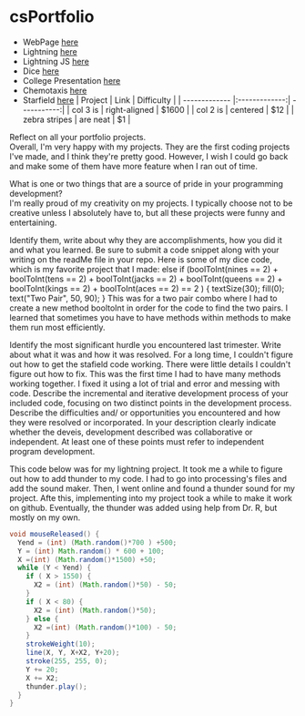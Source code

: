 # csPortfolio

* WebPage [here](https://jtliggett.github.io/TestPage/JakeDogPage.html)
* Lightning [here](https://jtliggett.github.io/lightning2/)
* Lightning JS [here](https://jtliggett.github.io/lightning2/JSLightning/index.html)
* Dice [here](https://jtliggett.github.io/dice3)
* College Presentation [here](https://docs.google.com/presentation/d/e/2PACX-1vSKFChMDzyCOQGGyqc4GCK6H5u60xKVvyy7hOqBLWFDFsl7FOZPA_HYDRsApVUgh8Z1bW7cohidovDv/pub?start=false&loop=false&delayms=60000)
* Chemotaxis [here](https://jtliggett.github.io/chemotaxis4)
* Starfield [here](https://jtliggett.github.io/starfield5)
| Project        | Link         | Difficulty  |
| ------------- |:-------------:| -----------:|
| col 3 is      | right-aligned | $1600       |
| col 2 is      | centered      |   $12       |
| zebra stripes | are neat      |    $1 |

Reflect on all your portfolio projects.  
       Overall, I'm very happy with my projects. They are the first coding projects I've made, and I think they're pretty good. However, I wish I could go back and make some of them have more feature when I ran out of time.

What is one or two things that are a source of pride in your programming development?  
       I'm really proud of my creativity on my projects. I typically choose not to be creative unless I absolutely have to, but all these projects were funny and entertaining. 
       
Identify them, write about why they are accomplishments, how you did it and what you learned.  Be sure to submit a code snippet along with your writing on the readMe file in your repo.
      Here is some of my dice code, which is my favorite project that I made:
      else if (boolToInt(nines == 2) + boolToInt(tens == 2) + boolToInt(jacks == 2) + boolToInt(queens == 2) + boolToInt(kings == 2) + boolToInt(aces == 2) == 2 )
    {
      textSize(30);
      fill(0);
      text("Two Pair", 50, 90);
    } 
    This was for a two pair combo where I had to create a new method booltoInt in order for the code to find the two pairs. I learned that sometimes you have to have methods within methods to make them run most efficiently. 
    
Identify the most significant hurdle you encountered last trimester. Write about what it was and how it was resolved.
       For a long time, I couldn't figure out how to get the stafield code working. There were little details I couldn't figure out how to fix. This was the first time I had to have many methods working together. I fixed it using a lot of trial and error and messing with code.
    Describe the incremental and iterative development process of your included code, focusing on two distinct points in the development process. Describe the difficulties and/ or opportunities you encountered and how they were resolved or incorporated. In your description clearly indicate whether the deveis, development described was collaborative or independent. At least one of these points must refer to independent program development.
    
This code below was for my lightning project. It took me a while to figure out how to add thunder to my code. I had to go into processing's files and add the sound maker. Then, I went online and found a thunder sound for my project. Afte this, implementing into my project took a while to make it work on github. Eventually, the thunder was added using help from Dr. R, but mostly on my own.
    
```Java
void mouseReleased() {
  Yend = (int) (Math.random()*700 ) +500;
  Y = (int) Math.random() * 600 + 100;
  X =(int) (Math.random()*1500) +50;
  while (Y < Yend) { 
    if ( X > 1550) {
      X2 = (int) (Math.random()*50) - 50;
    }
    if ( X < 80) {
      X2 = (int) (Math.random()*50);
    } else {
      X2 =(int) (Math.random()*100) - 50;
    } 
    strokeWeight(10); 
    line(X, Y, X+X2, Y+20); 
    stroke(255, 255, 0);
    Y += 20;
    X += X2;
    thunder.play();
  }
}
```
